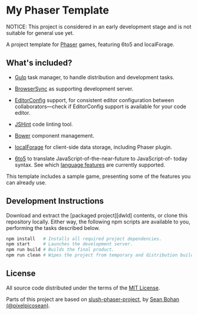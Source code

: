 My Phaser Template
===============================================================================

NOTICE: This project is considered in an early development stage and is not
suitable for general use yet.

A project template for [Phaser][phsr] games, featuring 6to5 and localForage.


What's included?
-------------------------------------------------------------------------------

*   [Gulp][gulp] task manager, to handle distribution and development tasks.

*   [BrowserSync][bsnc] as supporting development server.

*   [EditorConfig][edcf] support, for consistent editor configuration between
    collaborators—check if EditorConfig support is available for your code
    editor.

*   [JSHint][jsht] code linting tool.

*   [Bower][bowr] component management.

*   [localForage][lofr] for client-side data storage, including Phaser plugin.

*   [6to5][6to5] to translate JavaScript-of-the-near-future to JavaScript-of-
    today syntax. See which [language features][feat] are currently supported.


This template includes a sample game, presenting some of the features you can
already use.


Development Instructions
-------------------------------------------------------------------------------

Download and extract the [packaged project][dwld] contents, or clone this
repository locally. Either way, the following npm scripts are available to you,
performing the tasks described below.

```sh
npm install   # Installs all required project dependencies.
npm start     # Launches the development server.
npm run build # Builds the final product.
npm run clean # Wipes the project from temporary and distribution build files.
```


License
-------------------------------------------------------------------------------

All source code distributed under the terms of the [MIT License][lcnc].

Parts of this project are based on [slush-phaser-project][sspp], by [Sean
Bohan (@pixelpicosean)][ppsn].


<!-- ---------------------------------------------------------------------- -->

[bowr]: http://bower.io/
[phsr]: http://phaser.io/
[6to5]: https://6to5.org/
[gulp]: http://gulpjs.com/
[jsht]: http://jshint.com/
[edcf]: http://editorconfig.org/
[bsnc]: http://www.browsersync.io/
[feat]: https://6to5.org/features.html
[ppsn]: https://github.com/pixelpicosean/
[lofr]: http://mozilla.github.io/localForage/
[sspp]: https://github.com/pixelpicosean/slush-phaser-project
[lcnc]: https://github.com/rblopes/my-phaser-template/blob/master/LICENSE
